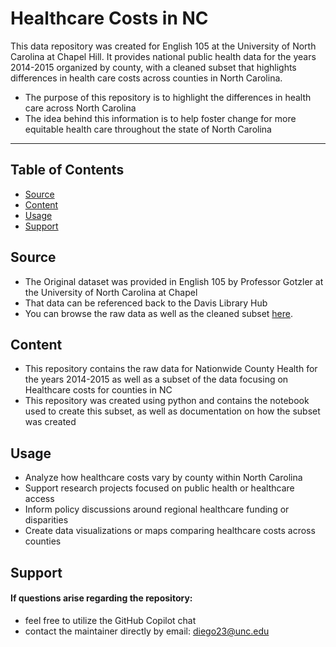 # Healthcare Costs in NC
This data repository was created for English 105 at the University of North Carolina at Chapel Hill. It provides national public health data for the years 2014-2015 organized by county, with a cleaned subset that highlights differences in health care costs across counties in North Carolina. 
 * The purpose of this repository is to highlight the differences in health care across North Carolina
 * The idea behind this information is to help foster change for more equitable health care throughout the state of North Carolina
  ---
  ## Table of Contents
- [Source](#source)
- [Content](#content)
- [Usage](#usage)
- [Support](#support)

## Source
* The Original dataset was provided in English 105 by Professor Gotzler at the University of North Carolina at Chapel
* That data can be referenced back to the Davis Library Hub
* You can browse the raw data as well as the cleaned subset [here](./Data).

## Content
* This repository contains the raw data for Nationwide County Health for the years 2014-2015 as well as a subset of the data focusing on Healthcare costs for counties in NC
* This repository was created using python and contains the notebook used to create this subset, as well as documentation on how the subset was created
## Usage
* Analyze how healthcare costs vary by county within North Carolina
* Support research projects focused on public health or healthcare access
* Inform policy discussions around regional healthcare funding or disparities
* Create data visualizations or maps comparing healthcare costs across counties
## Support
#### If questions arise regarding the repository:
* feel free to utilize the GitHub Copilot chat
*  contact the maintainer directly by email: diego23@unc.edu
